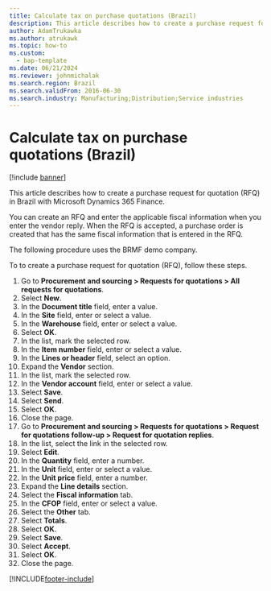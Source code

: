 ```yaml
---
title: Calculate tax on purchase quotations (Brazil)
description: This article describes how to create a purchase request for quotation in Brazil with Microsoft Dynamics 365 Finance.
author: AdamTrukawka
ms.author: atrukawk
ms.topic: how-to
ms.custom: 
  - bap-template
ms.date: 06/21/2024
ms.reviewer: johnmichalak
ms.search.region: Brazil
ms.search.validFrom: 2016-06-30
ms.search.industry: Manufacturing;Distribution;Service industries
---
```


# Calculate tax on purchase quotations (Brazil)

[!include [banner](../../includes/banner.md)]

This article describes how to create a purchase request for quotation (RFQ) in Brazil with Microsoft Dynamics 365 Finance.

You can create an RFQ and enter the applicable fiscal information when you enter the vendor reply. When the RFQ is accepted, a purchase order is created that has the same fiscal information that is entered in the RFQ. 

The following procedure uses the BRMF demo company.

To to create a purchase request for quotation (RFQ), follow these steps.

1. Go to **Procurement and sourcing \> Requests for quotations \> All requests for quotations**.
1. Select **New**.
1. In the **Document title** field, enter a value.
1. In the **Site** field, enter or select a value.
1. In the **Warehouse** field, enter or select a value.
1. Select **OK**.
1. In the list, mark the selected row.
1. In the **Item number** field, enter or select a value.
1. In the **Lines or header** field, select an option.
1. Expand the **Vendor** section.
1. In the list, mark the selected row.
1. In the **Vendor account** field, enter or select a value.
1. Select **Save**.
1. Select **Send**.
1. Select **OK**.
1. Close the page.
1. Go to **Procurement and sourcing \> Requests for quotations \> Request for quotations follow-up \> Request for quotation replies**.
1. In the list, select the link in the selected row.
1. Select **Edit**.
1. In the **Quantity** field, enter a number.
1. In the **Unit** field, enter or select a value.
1. In the **Unit price** field, enter a number.
1. Expand the **Line details** section.
1. Select the **Fiscal information** tab.
1. In the **CFOP** field, enter or select a value.
1. Select the **Other** tab.
1. Select **Totals**.
1. Select **OK**.
1. Select **Save**.
1. Select **Accept**.
1. Select **OK**.
1. Close the page.



[!INCLUDE[footer-include](../../../includes/footer-banner.md)]

